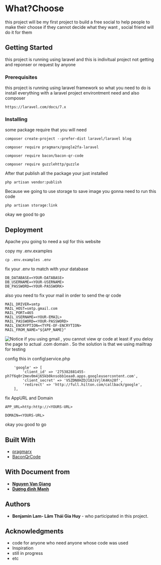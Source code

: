 # What?Choose

this project will be my first project to build a free social to help people to make their choose if they cannot decide what they want , social friend will do it for them

## Getting Started

this project is running using laravel and this is indivitual project not getting and reponser or request by anyone 

### Prerequisites

this project is running using laravel framework so what you need to do is install everything with a laravel project environtment need and also composer

```
https://laravel.com/docs/7.x
```
### Installing

some package require that you will need

```
composer create-project --prefer-dist laravel/laravel blog
```
```
composer require pragmarx/google2fa-laravel
```
```
composer require bacon/bacon-qr-code
```
```
composer require guzzlehttp/guzzle
```
After that publish all the package your just installed
```
php artisan vendor:publish
```
Because we going to use storage to save image you gonna need to run this code
```
php artisan storage:link
```

okay we good to go


## Deployment

Apache you going to need a sql for this website

copy my .env.examples

```
cp .env.examples .env
```
fix your .env to match with your database 

```
DB_DATABASE=<YOUR-DATABASE>
DB_USERNAME=<YOUR-USERNAME>
DB_PASSWORD=<YOUR-PASSWORK>
```

also you need to fix your mail in order to send the qr code

```
MAIL_DRIVER=smtp
MAIL_HOST=smtp.gmail.com
MAIL_PORT=465
MAIL_USERNAME=<YOUR-EMAIL>
MAIL_PASSWORD=<YOUR-PASSWORD>
MAIL_ENCRYPTION=<TYPE-OF-ENCRYTION>
MAIL_FROM_NAME="${APP_NAME}"
```
![Notice](https://via.placeholder.com/150/FF0000/FFFFFF?Text=Notice)
if you using gmail , you cannot view qr code at least if you deloy the page to actual .com domain . So the solution is that we using mailtrap for testing

config this in config\service.php 
```
    'google' => [
        'client_id' => '275382881455-ph7f6q0r2mev0m4j65kb0knsobb1eaa0.apps.googleusercontent.com',
        'client_secret' => 'VSZDN8HZDJ18JsVjlK4Kn28f',
        'redirect' => 'http://full.hilton.com/callback/google',
    ],
```
fix AppURL and Domain 
```
APP_URL=http:http://<YOURS-URL>
```
```
DOMAIN=<YOURS-URL>
```
okay you good to go 

## Built With

* [pragmarx](https://github.com/antonioribeiro/google2fa-laravel)
* [BaconQrCode](https://github.com/Bacon/BaconQrCode)

## With Document from 
- **[Nguyen Van Giang ](https://viblo.asia/p/laravel-57-two-factor-authentication-with-google2fa-E375z0n1ZGW)**
- **[Dương đình Mạnh ](https://viblo.asia/p/login-vao-ung-dung-bang-tai-khoan-google-924lJqO0ZPM)**
## Authors

* **Benjamin Lam- Lâm Thái Gia Huy** - who participated in this project.

## Acknowledgments

* code for anyone who need anyone whose code was used
* Inspiration
* still in progress
* etc

